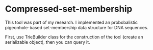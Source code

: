 # Compressed-set-membership

This tool was part of my research.
I implemented an probobalistic pigeonhole-based set-membership data structure for DNA sequences.

First, use TrieBuilder class for the construction of the tool (create an serializable object), then you can query it.
